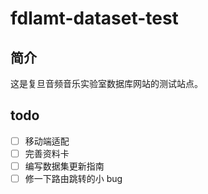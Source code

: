 # fdlamt-dataset-test
## 简介
这是复旦音频音乐实验室数据库网站的测试站点。
## todo
- [ ] 移动端适配
- [ ] 完善资料卡
- [ ] 编写数据集更新指南
- [ ] 修一下路由跳转的小 bug
